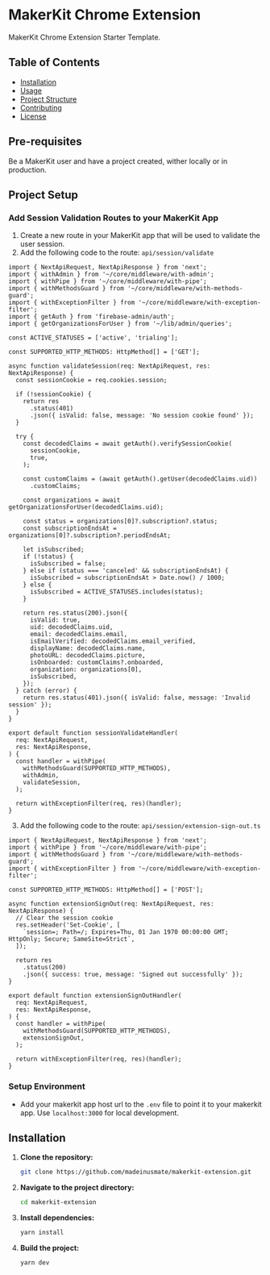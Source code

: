 # MakerKit Chrome Extension

MakerKit Chrome Extension Starter Template.

## Table of Contents

- [Installation](#installation)
- [Usage](#usage)
- [Project Structure](#project-structure)
- [Contributing](#contributing)
- [License](#license)

## Pre-requisites

Be a MakerKit user and have a project created, wither locally or in production.

## Project Setup

### Add Session Validation Routes to your MakerKit App

1. Create a new route in your MakerKit app that will be used to validate the user session.
2. Add the following code to the route: `api/session/validate`

```
import { NextApiRequest, NextApiResponse } from 'next';
import { withAdmin } from '~/core/middleware/with-admin';
import { withPipe } from '~/core/middleware/with-pipe';
import { withMethodsGuard } from '~/core/middleware/with-methods-guard';
import { withExceptionFilter } from '~/core/middleware/with-exception-filter';
import { getAuth } from 'firebase-admin/auth';
import { getOrganizationsForUser } from '~/lib/admin/queries';

const ACTIVE_STATUSES = ['active', 'trialing'];

const SUPPORTED_HTTP_METHODS: HttpMethod[] = ['GET'];

async function validateSession(req: NextApiRequest, res: NextApiResponse) {
  const sessionCookie = req.cookies.session;

  if (!sessionCookie) {
    return res
      .status(401)
      .json({ isValid: false, message: 'No session cookie found' });
  }

  try {
    const decodedClaims = await getAuth().verifySessionCookie(
      sessionCookie,
      true,
    );

    const customClaims = (await getAuth().getUser(decodedClaims.uid))
      .customClaims;

    const organizations = await getOrganizationsForUser(decodedClaims.uid);

    const status = organizations[0]?.subscription?.status;
    const subscriptionEndsAt = organizations[0]?.subscription?.periodEndsAt;

    let isSubscribed;
    if (!status) {
      isSubscribed = false;
    } else if (status === 'canceled' && subscriptionEndsAt) {
      isSubscribed = subscriptionEndsAt > Date.now() / 1000;
    } else {
      isSubscribed = ACTIVE_STATUSES.includes(status);
    }

    return res.status(200).json({
      isValid: true,
      uid: decodedClaims.uid,
      email: decodedClaims.email,
      isEmailVerified: decodedClaims.email_verified,
      displayName: decodedClaims.name,
      photoURL: decodedClaims.picture,
      isOnboarded: customClaims?.onboarded,
      organization: organizations[0],
      isSubscribed,
    });
  } catch (error) {
    return res.status(401).json({ isValid: false, message: 'Invalid session' });
  }
}

export default function sessionValidateHandler(
  req: NextApiRequest,
  res: NextApiResponse,
) {
  const handler = withPipe(
    withMethodsGuard(SUPPORTED_HTTP_METHODS),
    withAdmin,
    validateSession,
  );

  return withExceptionFilter(req, res)(handler);
}

```

3. Add the following code to the route: `api/session/extension-sign-out.ts`

```
import { NextApiRequest, NextApiResponse } from 'next';
import { withPipe } from '~/core/middleware/with-pipe';
import { withMethodsGuard } from '~/core/middleware/with-methods-guard';
import { withExceptionFilter } from '~/core/middleware/with-exception-filter';

const SUPPORTED_HTTP_METHODS: HttpMethod[] = ['POST'];

async function extensionSignOut(req: NextApiRequest, res: NextApiResponse) {
  // Clear the session cookie
  res.setHeader('Set-Cookie', [
    `session=; Path=/; Expires=Thu, 01 Jan 1970 00:00:00 GMT; HttpOnly; Secure; SameSite=Strict`,
  ]);

  return res
    .status(200)
    .json({ success: true, message: 'Signed out successfully' });
}

export default function extensionSignOutHandler(
  req: NextApiRequest,
  res: NextApiResponse,
) {
  const handler = withPipe(
    withMethodsGuard(SUPPORTED_HTTP_METHODS),
    extensionSignOut,
  );

  return withExceptionFilter(req, res)(handler);
}
```

### Setup Environment

- Add your makerkit app host url to the `.env` file to point it to your makerkit app. Use `localhost:3000` for local development.

## Installation

1. **Clone the repository:**
   ```bash
   git clone https://github.com/madeinusmate/makerkit-extension.git
   ```
2. **Navigate to the project directory:**
   ```bash
   cd makerkit-extension
   ```
3. **Install dependencies:**
   ```bash
   yarn install
   ```
4. **Build the project:**
   ```bash
   yarn dev
   ```
